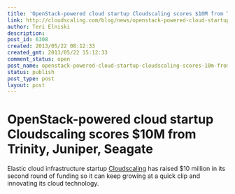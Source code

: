 ```yaml
---
title: 'OpenStack-powered cloud startup Cloudscaling scores $10M from Trinity, Juniper, Seagate'
link: http://cloudscaling.com/blog/news/openstack-powered-cloud-startup-cloudscaling-scores-10m-from-trinity-juniper-seagate/
author: Teri Elniski
description: 
post_id: 6308
created: 2013/05/22 08:12:33
created_gmt: 2013/05/22 15:12:33
comment_status: open
post_name: openstack-powered-cloud-startup-cloudscaling-scores-10m-from-trinity-juniper-seagate
status: publish
post_type: post
layout: post
---
```


# OpenStack-powered cloud startup Cloudscaling scores $10M from Trinity, Juniper, Seagate

Elastic cloud infrastructure startup [Cloudscaling](http://www.cloudscaling.com/) has raised $10 million in its second round of funding so it can keep growing at a quick clip and innovating its cloud technology.